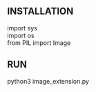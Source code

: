 ## INSTALLATION

import sys<br>
import os<br>
from PIL import Image


## RUN 

python3 image_extension.py